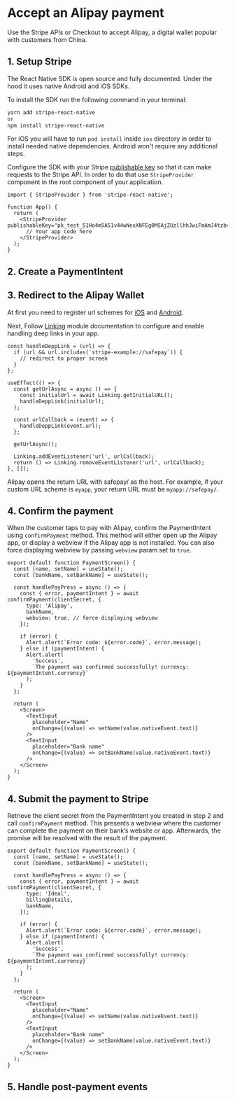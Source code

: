 # Accept an Alipay payment

Use the Stripe APIs or Checkout to accept Alipay, a digital wallet popular with customers from China.

## 1. Setup Stripe

The React Native SDK is open source and fully documented. Under the hood it uses native Android and iOS SDKs.

To install the SDK run the following command in your terminal:

```sh
yarn add stripe-react-native
or
npm install stripe-react-native
```

For iOS you will have to run `pod install` inside `ios` directory in order to install needed native dependencies. Android won't require any additional steps.

Configure the SDK with your Stripe [publishable key](https://dashboard.stripe.com/account/apikeys) so that it can make requests to the Stripe API. In order to do that use `StripeProvider` component in the root component of your application.

```tsx
import { StripeProvider } from 'stripe-react-native';

function App() {
  return (
    <StripeProvider publishableKey="pk_test_51Ho4m5A51v44wNexXNFEg0MSAjZUzllhhJwiFmAmJ4tzbvsvuEgcMCaPEkgK7RpXO1YI5okHP08IUfJ6YS7ulqzk00O2I0D1rT">
      // Your app code here
    </StripeProvider>
  );
}
```

## 2. Create a PaymentIntent

## 3. Redirect to the Alipay Wallet

At first you need to register url schemes for [iOS](https://developer.apple.com/documentation/xcode/allowing_apps_and_websites_to_link_to_your_content/defining_a_custom_url_scheme_for_your_app) and [Android](https://developer.android.com/training/app-links/deep-linking).

Next, Follow [Linking](https://reactnative.dev/docs/linking) module documentation to configure and enable handling deep links in your app.

```tsx
const handleDeppLink = (url) => {
  if (url && url.includes(`stripe-example://safepay`)) {
    // redirect to proper screen
  }
};

useEffect(() => {
  const getUrlAsync = async () => {
    const initialUrl = await Linking.getInitialURL();
    handleDeppLink(initialUrl);
  };

  const urlCallback = (event) => {
    handleDeppLink(event.url);
  };

  getUrlAsync();

  Linking.addEventListener('url', urlCallback);
  return () => Linking.removeEventListener('url', urlCallback);
}, []);
```

Alipay opens the return URL with safepay/ as the host. For example, if your custom URL scheme is `myapp`, your return URL must be `myapp://safepay/`.

## 4. Confirm the payment

When the customer taps to pay with Alipay, confirm the PaymentIntent using `confirmPayment` method. This method will either open up the Alipay app, or display a webview if the Alipay app is not installed.
You can also force displaying webview by passing `webview` param set to `true`.

```tsx
export default function PaymentScreen() {
  const [name, setName] = useState();
  const [bankName, setBankName] = useState();

  const handlePayPress = async () => {
    const { error, paymentIntent } = await confirmPayment(clientSecret, {
      type: 'Alipay',
      bankName,
      webview: true, // force displaying webview
    });

    if (error) {
      Alert.alert(`Error code: ${error.code}`, error.message);
    } else if (paymentIntent) {
      Alert.alert(
        'Success',
        `The payment was confirmed successfully! currency: ${paymentIntent.currency}`
      );
    }
  };

  return (
    <Screen>
      <TextInput
        placeholder="Name"
        onChange={(value) => setName(value.nativeEvent.text)}
      />
      <TextInput
        placeholder="Bank name"
        onChange={(value) => setBankName(value.nativeEvent.text)}
      />
    </Screen>
  );
}
```

## 4. Submit the payment to Stripe

Retrieve the client secret from the PaymentIntent you created in step 2 and call `confirmPayment` method. This presents a webview where the customer can complete the payment on their bank’s website or app. Afterwards, the promise will be resolved with the result of the payment.

```tsx
export default function PaymentScreen() {
  const [name, setName] = useState();
  const [bankName, setBankName] = useState();

  const handlePayPress = async () => {
    const { error, paymentIntent } = await confirmPayment(clientSecret, {
      type: 'Ideal',
      billingDetails,
      bankName,
    });

    if (error) {
      Alert.alert(`Error code: ${error.code}`, error.message);
    } else if (paymentIntent) {
      Alert.alert(
        'Success',
        `The payment was confirmed successfully! currency: ${paymentIntent.currency}`
      );
    }
  };

  return (
    <Screen>
      <TextInput
        placeholder="Name"
        onChange={(value) => setName(value.nativeEvent.text)}
      />
      <TextInput
        placeholder="Bank name"
        onChange={(value) => setBankName(value.nativeEvent.text)}
      />
    </Screen>
  );
}
```

## 5. Handle post-payment events
